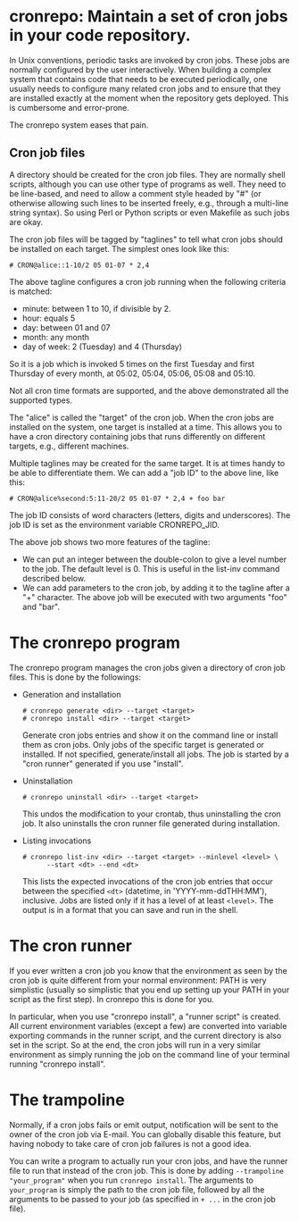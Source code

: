 # cronrepo: Maintain a set of cron jobs in your code repository.

In Unix conventions, periodic tasks are invoked by cron jobs.  These
jobs are normally configured by the user interactively.  When building
a complex system that contains code that needs to be executed
periodically, one usually needs to configure many related cron jobs
and to ensure that they are installed exactly at the moment when the
repository gets deployed.  This is cumbersome and error-prone.

The cronrepo system eases that pain.

## Cron job files

A directory should be created for the cron job files.  They are
normally shell scripts, although you can use other type of programs as
well.  They need to be line-based, and need to allow a comment style
headed by "#" (or otherwise allowing such lines to be inserted freely,
e.g., through a multi-line string syntax).  So using Perl or Python
scripts or even Makefile as such jobs are okay.

The cron job files will be tagged by "taglines" to tell what cron jobs
should be installed on each target.  The simplest ones look like this:

    # CRON@alice::1-10/2 05 01-07 * 2,4

The above tagline configures a cron job running when the following
criteria is matched:

  * minute: between 1 to 10, if divisible by 2.
  * hour: equals 5
  * day: between 01 and 07
  * month: any month
  * day of week: 2 (Tuesday) and 4 (Thursday)

So it is a job which is invoked 5 times on the first Tuesday and first
Thursday of every month, at 05:02, 05:04, 05:06, 05:08 and 05:10.

Not all cron time formats are supported, and the above demonstrated
all the supported types.

The "alice" is called the "target" of the cron job.  When the cron
jobs are installed on the system, one target is installed at a time.
This allows you to have a cron directory containing jobs that runs
differently on different targets, e.g., different machines.

Multiple taglines may be created for the same target.  It is at times
handy to be able to differentiate them.  We can add a "job ID" to the
above line, like this:

    # CRON@alice%second:5:11-20/2 05 01-07 * 2,4 + foo bar

The job ID consists of word characters (letters, digits and
underscores).  The job ID is set as the environment variable
CRONREPO_JID.

The above job shows two more features of the tagline:

  * We can put an integer between the double-colon to give a level
    number to the job.  The default level is 0.  This is useful in the
    list-inv command described below.
  * We can add parameters to the cron job, by adding it to the tagline
    after a "+" character.  The above job will be executed with two
    arguments "foo" and "bar".

# The cronrepo program

The cronrepo program manages the cron jobs given a directory of cron
job files.  This is done by the followings:

  * Generation and installation

        # cronrepo generate <dir> --target <target>
        # cronrepo install <dir> --target <target>

    Generate cron jobs entries and show it on the command line or
    install them as cron jobs.  Only jobs of the specific target is
    generated or installed.  If not specified, generate/install all
    jobs.  The job is started by a "cron runner" generated if you use
    "install".

  * Uninstallation

        # cronrepo uninstall <dir> --target <target>

    This undos the modification to your crontab, thus uninstalling the
    cron job.  It also uninstalls the cron runner file generated
    during installation.

  * Listing invocations

        # cronrepo list-inv <dir> --target <target> --minlevel <level> \
              --start <dt> --end <dt>

    This lists the expected invocations of the cron job entries that
    occur between the specified `<dt>` (datetime, in
    'YYYY-mm-ddTHH:MM'), inclusive.  Jobs are listed only if it has a
    level of at least `<level>`.  The output is in a format that you
    can save and run in the shell.

# The cron runner

If you ever written a cron job you know that the environment as seen
by the cron job is quite different from your normal environment: PATH
is very simplistic (usually so simplistic that you end up setting up
your PATH in your script as the first step).  In cronrepo this is done
for you.

In particular, when you use "cronrepo install", a "runner script" is
created.  All current environment variables (except a few) are
converted into variable exporting commands in the runner script, and
the current directory is also set in the script.  So at the end, the
cron jobs will run in a very similar environment as simply running the
job on the command line of your terminal running "cronrepo install".

# The trampoline

Normally, if a cron jobs fails or emit output, notification will be
sent to the owner of the cron job via E-mail.  You can globally
disable this feature, but having nobody to take care of cron job
failures is not a good idea.

You can write a program to actually run your cron jobs, and have the
runner file to run that instead of the cron job.  This is done by
adding `--trampoline "your_program"` when you run `cronrepo install`.
The arguments to `your_program` is simply the path to the cron job
file, followed by all the arguments to be passed to your job (as
specified in `+ ...` in the cron job file).
